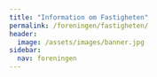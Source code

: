 ```yaml
---
title: "Information om Fastigheten"
permalink: /foreningen/fastigheten/
header:
  image: /assets/images/banner.jpg
sidebar:
  nav: foreningen
---
```

